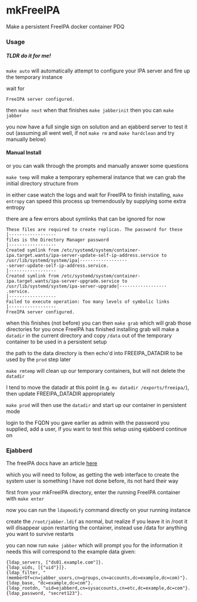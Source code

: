 # mkFreeIPA
Make a persistent FreeIPA docker container PDQ


### Usage

##### TLDR do it for me!

`make auto`  will automatically attempt to configure your IPA server and fire up the temporary instance

wait for

```
FreeIPA server configured.  
```

then `make next` when that finishes `make jabberinit` then you can `make jabber`

you now have a full single sign on solution and an ejabberd server to test it out (assuming all went well, if not `make rm` and `make hardclean` and try manually below)

#### Manual Install

or you can walk through the prompts and manually answer some questions

`make temp` will make a temporary ephemeral instance that we can grab the initial directory structure from

in either case watch the logs and wait for FreeIPA to finish installing, `make entropy` can speed this process up tremendously by supplying some extra entropy

there are a few errors about symlinks that can be ignored for now

```
These files are required to create replicas. The password for these                                                                         │··················
files is the Directory Manager password                                                                                                     │··················
Created symlink from /etc/systemd/system/container-ipa.target.wants/ipa-server-update-self-ip-address.service to /usr/lib/systemd/system/ipa│··················
-server-update-self-ip-address.service.                                                                                                     │··················
Created symlink from /etc/systemd/system/container-ipa.target.wants/ipa-server-upgrade.service to /usr/lib/systemd/system/ipa-server-upgrade│··················
.service.                                                                                                                                   │··················
Failed to execute operation: Too many levels of symbolic links                                                                              │··················
FreeIPA server configured.  
```

when this finishes (not before) you can then
`make grab` which will grab those directories for you once FreeIPA has finished installing
grab will make a `datadir` in the current directory and copy `/data` out
of the temporary container to be used in a persistent setup

the path to the data directory is then echo'd into
FREEIPA_DATADIR
to be used by the `prod` step later

`make rmtemp` will clean up our temporary containers, but will not delete the `datadir`

I tend to move the datadir at this point (e.g. `mv datadir /exports/freeipa/`), then update FREEIPA_DATADIR appropriately

`make prod` will then use the `datadir` and start up our container in persistent mode

login to the FQDN you gave earlier as admin with the password you supplied, add a user, if you want to test this setup using ejabberd continue on

### Ejabberd

The freeIPA docs have an article [here](http://www.freeipa.org/page/EJabberd_Integration_with_FreeIPA_using_LDAP_Group_memberships)

which you will need to follow, as getting the web interface to create the system user is something I have not done before, its not hard their way

first from your mkFreeIPA directory, enter the running FreeIPA container with `make enter`

now you can run the `ldapmodify` command directly on your running instance

create the  `/root/jabber.ldif` as normal, but realize if you leave it in /root it will disappear upon restarting the container, instead use /data for anything you want to survive restarts

you can now run `make jabber` which will prompt you for the information it needs this will correspond to the example data given:

```
{ldap_servers, ["ds01.example.com"]}.
{ldap_uids, [{"uid"}]}.
{ldap_filter, "(memberOf=cn=jabber_users,cn=groups,cn=accounts,dc=example,dc=com)"}.
{ldap_base, "dc=example,dc=com"}.
{ldap_rootdn, "uid=ejabberd,cn=sysaccounts,cn=etc,dc=example,dc=com"}.
{ldap_password, "secret123"}.
```

